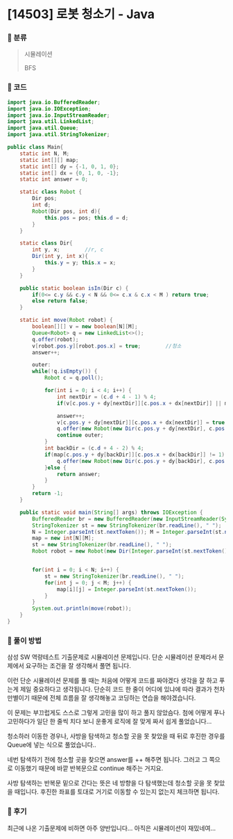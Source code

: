 # [14503] 로봇 청소기 - Java

###  :robot: 분류

> 시뮬레이션
>
> BFS



### :robot: 코드

```java
import java.io.BufferedReader;
import java.io.IOException;
import java.io.InputStreamReader;
import java.util.LinkedList;
import java.util.Queue;
import java.util.StringTokenizer;

public class Main{
    static int N, M;
    static int[][] map;
    static int[] dy = {-1, 0, 1, 0};
    static int[] dx = {0, 1, 0, -1};
    static int answer = 0;

    static class Robot {
        Dir pos;
        int d;
        Robot(Dir pos, int d){
            this.pos = pos; this.d = d;
        }
    }

    static class Dir{
        int y, x;        //r, c
        Dir(int y, int x){
            this.y = y; this.x = x;
        }
    }

    public static boolean isIn(Dir c) {
        if(0<= c.y && c.y < N && 0<= c.x & c.x < M ) return true;
        else return false;
    }

    static int move(Robot robot) {
        boolean[][] v = new boolean[N][M];
        Queue<Robot> q = new LinkedList<>();
        q.offer(robot);
        v[robot.pos.y][robot.pos.x] = true;        //청소
        answer++;

        outer:
        while(!q.isEmpty()) {
            Robot c = q.poll();

            for(int i = 0; i < 4; i++) {
                int nextDir = (c.d + 4 - 1) % 4;
                if(v[c.pos.y + dy[nextDir]][c.pos.x + dx[nextDir]] || map[c.pos.y + dy[nextDir]][c.pos.x + dx[nextDir]] == 1) continue;

                answer++;
                v[c.pos.y + dy[nextDir]][c.pos.x + dx[nextDir]] = true;
                q.offer(new Robot(new Dir(c.pos.y + dy[nextDir], c.pos.x + dx[nextDir]), nextDir));
                continue outer;
            }
            int backDir = (c.d + 4 - 2) % 4;
            if(map[c.pos.y + dy[backDir]][c.pos.x + dx[backDir]] != 1) {
                q.offer(new Robot(new Dir(c.pos.y + dy[backDir], c.pos.x + dx[backDir]), c.d));
            }else {
                return answer;
            }
        }
        return -1;
    }

    public static void main(String[] args) throws IOException {
        BufferedReader br = new BufferedReader(new InputStreamReader(System.in));
        StringTokenizer st = new StringTokenizer(br.readLine(), " ");
        N = Integer.parseInt(st.nextToken()); M = Integer.parseInt(st.nextToken());
        map = new int[N][M];
        st = new StringTokenizer(br.readLine(), " ");
        Robot robot = new Robot(new Dir(Integer.parseInt(st.nextToken()), Integer.parseInt(st.nextToken())), Integer.parseInt(st.nextToken()));


        for(int i = 0; i < N; i++) {
            st = new StringTokenizer(br.readLine(), " ");
            for(int j = 0; j < M; j++) {
                map[i][j] = Integer.parseInt(st.nextToken());
            }
        }
        System.out.println(move(robot));
    }
}
```



### :robot: 풀이 방법

삼성 SW 역량테스트 기출문제로 시뮬레이션 문제입니다. 단순 시뮬레이션 문제라서 문제에서 요구하는 조건을 잘 생각해서 풀면 됩니다.

이런 단순 시뮬레이션 문제를 풀 때는 처음에 어떻게 코드를 짜야겠다 생각을 잘 하고 푸는게 제일 중요하다고 생각됩니다. 단순히 코드 한 줄이 어디에 있냐에 따라 결과가 천차만별이기 때문에 전체 흐름을 잘 생각해놓고 코딩하는 연습을 해야겠습니다.

이 문제는 부끄럽게도 스스로 그렇게 고민을 많이 하고 풀지 않았슴다. 첨에 어떻게 푸나 고민하다가 일단 한 줄씩 치다 보니 운좋게 로직에 잘 맞게 짜서 쉽게 풀었습니다...

청소하러 이동한 경우나, 사방을 탐색하고 청소할 곳을 못 찾았을 때 뒤로 후진한 경우를 Queue에 넣는 식으로 풀었습니다..

네번 탐색하기 전에 청소할 곳을 찾으면 answer를 ++ 해주면 됩니다. 그러고 그 쪽으로 이동했기 때문에 바깥 반복문으로 continue 해주는 거지요.

 사방 탐색하는 반복문 밑으로 간다는 뜻은 네 방향을 다 탐색했는데 청소할 곳을 못 찾았을 때입니다. 후진한 좌표를 토대로 거기로 이동할 수 있는지 없는지 체크하면 됩니다.



### :robot: 후기

최근에 나온 기출문제에 비하면 아주 양반입니다... 아직은 시뮬레이션이 재밌네여...